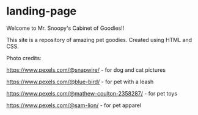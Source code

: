 # landing-page

Welcome to Mr. Snoopy's Cabinet of Goodies!!

This site is a repository of amazing pet goodies. Created using HTML and CSS.

Photo credits:

https://www.pexels.com/@snapwire/ - for dog and cat pictures

https://www.pexels.com/@blue-bird/ - for pet with a leash

https://www.pexels.com/@mathew-coulton-2358287/ - for pet toys

https://www.pexels.com/@sam-lion/ - for pet apparel